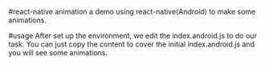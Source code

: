 #react-native animation
a demo using react-native(Android) to make some animations.

#usage
After set up the environment, we edit the index.android.js to do our task. You can just copy the content to cover the initial index.android.js and you will see some animations.